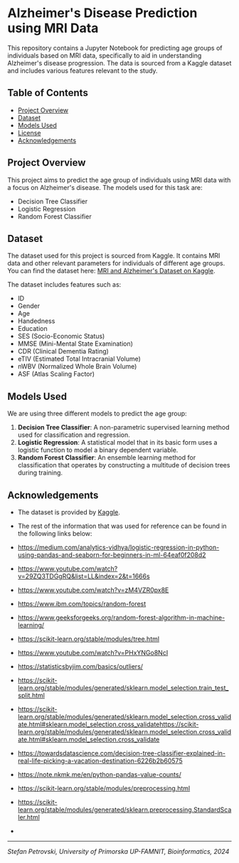 # Alzheimer's Disease Prediction using MRI Data

This repository contains a Jupyter Notebook for predicting age groups of individuals based on MRI data, specifically to aid in understanding Alzheimer's disease progression. The data is sourced from a Kaggle dataset and includes various features relevant to the study.

## Table of Contents
- [Project Overview](#project-overview)
- [Dataset](#dataset)
- [Models Used](#models-used)
- [License](#license)
- [Acknowledgements](#acknowledgements)

## Project Overview
This project aims to predict the age group of individuals using MRI data with a focus on Alzheimer's disease. The models used for this task are:
- Decision Tree Classifier
- Logistic Regression
- Random Forest Classifier

## Dataset
The dataset used for this project is sourced from Kaggle. It contains MRI data and other relevant parameters for individuals of different age groups. You can find the dataset here: [MRI and Alzheimer's Dataset on Kaggle](https://www.kaggle.com/datasets/jboysen/mri-and-alzheimers/data?select=oasis_cross-sectional.csv).

The dataset includes features such as:
- ID
- Gender
- Age
- Handedness
- Education
- SES (Socio-Economic Status)
- MMSE (Mini-Mental State Examination)
- CDR (Clinical Dementia Rating)
- eTIV (Estimated Total Intracranial Volume)
- nWBV (Normalized Whole Brain Volume)
- ASF (Atlas Scaling Factor)

## Models Used
We are using three different models to predict the age group:
1. **Decision Tree Classifier**: A non-parametric supervised learning method used for classification and regression.
2. **Logistic Regression**: A statistical model that in its basic form uses a logistic function to model a binary dependent variable.
3. **Random Forest Classifier**: An ensemble learning method for classification that operates by constructing a multitude of decision trees during training.

## Acknowledgements
- The dataset is provided by [Kaggle](https://www.kaggle.com/datasets/jboysen/mri-and-alzheimers/data?select=oasis_cross-sectional.csv).
- The rest of the information that was used for reference can be found in the following links below:
  
- https://medium.com/analytics-vidhya/logistic-regression-in-python-using-pandas-and-seaborn-for-beginners-in-ml-64eaf0f208d2
- https://www.youtube.com/watch?v=29ZQ3TDGgRQ&list=LL&index=2&t=1666s
- https://www.youtube.com/watch?v=zM4VZR0px8E
- https://www.ibm.com/topics/random-forest
- https://www.geeksforgeeks.org/random-forest-algorithm-in-machine-learning/
- https://scikit-learn.org/stable/modules/tree.html
- https://www.youtube.com/watch?v=PHxYNGo8NcI
- https://statisticsbyjim.com/basics/outliers/
- https://scikit-learn.org/stable/modules/generated/sklearn.model_selection.train_test_split.html
- https://scikit-learn.org/stable/modules/generated/sklearn.model_selection.cross_validate.html#sklearn.model_selection.cross_validatehttps://scikit-learn.org/stable/modules/generated/sklearn.model_selection.cross_validate.html#sklearn.model_selection.cross_validate
- https://towardsdatascience.com/decision-tree-classifier-explained-in-real-life-picking-a-vacation-destination-6226b2b60575
- https://note.nkmk.me/en/python-pandas-value-counts/
- https://scikit-learn.org/stable/modules/preprocessing.html
- https://scikit-learn.org/stable/modules/generated/sklearn.preprocessing.StandardScaler.html
- 
---

*Stefan Petrovski, University of Primorska UP-FAMNIT, Bioinformatics, 2024*
